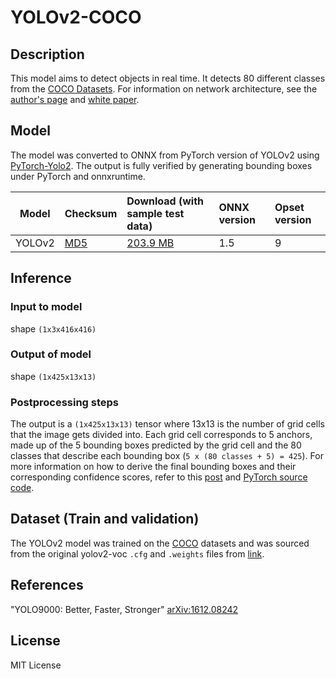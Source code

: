 # YOLOv2-COCO

## Description
This model aims to detect objects in real time. It detects 80 different classes from the [COCO Datasets](http://cocodataset.org/#home). For information on network architecture, see the [author's page](https://pjreddie.com/darknet/yolov2/) and [white paper](https://arxiv.org/pdf/1612.08242.pdf).

## Model
The model was converted to ONNX from PyTorch version of YOLOv2 using [PyTorch-Yolo2](https://github.com/marvis/pytorch-yolo2). The output is fully verified by generating bounding boxes under PyTorch and onnxruntime.

|Model|Checksum|Download (with sample test data)| ONNX version |Opset version|
|-----|:-------|:-------------------------------|:-------------|:------------|
|YOLOv2|[MD5](https://github.com/onnx/models/blob/master/vision/object_detection_segmentation/yolov2-coco/model/yolov2_coco_md5.txt)|[203.9 MB](https://github.com/onnx/models/blob/master/vision/object_detection_segmentation/yolov2-coco/model/yolov2_coco.onnx) |1.5  |9 |

## Inference
### Input to model
shape `(1x3x416x416)`

### Output of model
shape `(1x425x13x13)`

### Postprocessing steps
The output is a `(1x425x13x13)` tensor where 13x13 is the number of grid cells that the image gets divided into. Each grid cell corresponds to 5 anchors, made up of the 5 bounding boxes predicted by the grid cell and the 80 classes that describe each bounding box (`5 x (80 classes + 5) = 425`). For more information on how to derive the final bounding boxes and their corresponding confidence scores, refer to this [post](https://docs.microsoft.com/en-us/dotnet/machine-learning/tutorials/object-detection-onnx) and [PyTorch source code](https://github.com/marvis/pytorch-yolo2/blob/master/detect.py).

## Dataset (Train and validation)
The YOLOv2 model was trained on the [COCO](http://cocodataset.org/#home) datasets and was sourced from the original yolov2-voc `.cfg` and `.weights` files from [link](https://pjreddie.com/darknet/yolov2/).

## References
"YOLO9000: Better, Faster, Stronger" [arXiv:1612.08242](https://arxiv.org/pdf/1612.08242.pdf)

## License
MIT License

